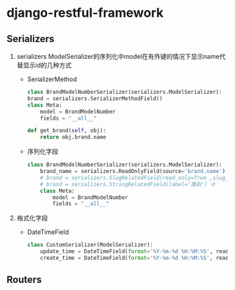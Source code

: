 # django-restful-framework

## Serializers

1. serializers ModelSerializer的序列化中model在有外键的情况下显示name代替显示id的几种方式
    - SerializerMethod

        ```python
        class BrandModelNumberSerializer(serializers.ModelSerializer):
        brand = serializers.SerializerMethodField()   
        class Meta:
            model = BrandModelNumber
            fields = "__all__"

        def get_brand(self, obj):
            return obj.brand.name

        ```

    - 序列化字段

        ```python
        class BrandModelNumberSerializer(serializers.ModelSerializer):
            brand_name = serializers.ReadOnlyField(source='brand.name')
            # brand = serializers.SlugRelatedField(read_only=True ,slug_field='name') ①
            # brand = serializers.StringRelatedField(label='类别') ②
            class Meta:
                model = BrandModelNumber
                fields = "__all__"
        ```

1. 格式化字段
    - DateTimeField

        ```python
        class CustomSerializer(ModelSerializer):
            update_time = DateTimeField(format='%Y-%m-%d %H:%M:%S', read_only=True)
            create_time = DateTimeField(format='%Y-%m-%d %H:%M:%S', read_only=True)
        ```

## Routers
